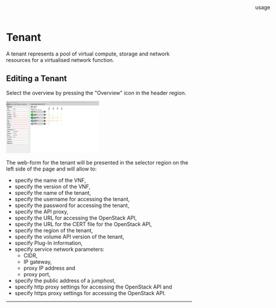 Tenant
======

A tenant represents a pool of virtual compute, storage and network resources for a virtualised network function.

Editing a Tenant
----------------

Select the overview by pressing the "Overview" icon in the header region.

<img src="images/overview.png" alt="Overview" width="50%"/>

The web-form for the tenant will be presented in the selector region on the left side of the page and will allow to:

* specify the name of the VNF,
* specify the version of the VNF,
* specify the name of the tenant,
* specify the username for accessing the tenant,
* specify the password for accessing the tenant,
* specify the API proxy,
* specify the URL for accessing the OpenStack API,
* specify the URL for the CERT file for the OpenStack API,
* specify the region of the tenant,
* specify the volume API version of the tenant,
* specify Plug-In information,
* specify service network parameters:
  * CIDR,
  * IP gateway,
  * proxy IP address and
  * proxy port,
* specify the public address of a jumphost,
* specify http proxy settings for accessing the OpenStack API and
* specify https proxy settings for accessing the OpenStack API.

-----

<div style="z-index:100; position: fixed; top: 16px; right: 16px;"><a style="text-decoration: none;" href="doc.html?usage.md">usage</a></div>

